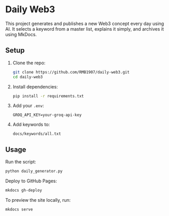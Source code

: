 # Daily Web3

This project generates and publishes a new Web3 concept every day using AI. It selects a keyword from a master list, explains it simply, and archives it using MkDocs.

## Setup

1. Clone the repo:
   ```bash
   git clone https://github.com/RMB1907/daily-web3.git
   cd daily-web3
   ```

2. Install dependencies:
   ```bash
   pip install -r requirements.txt
   ```

3. Add your `.env`:
   ```
   GROQ_API_KEY=your-groq-api-key
   ```

4. Add keywords to:
   ```
   docs/keywords/all.txt
   ```

## Usage

Run the script:
```bash
python daily_generator.py
```
Deploy to GitHub Pages:
```bash
mkdocs gh-deploy
```
To preview the site locally, run:
```bash
mkdocs serve
```
